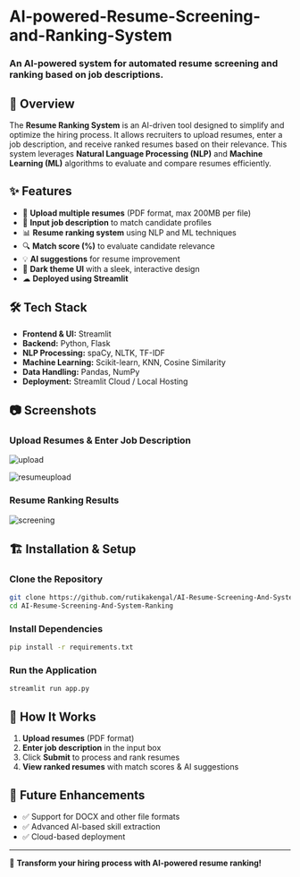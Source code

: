 # AI-powered-Resume-Screening-and-Ranking-System

### An AI-powered system for automated resume screening and ranking based on job descriptions.

## 📌 Overview
The **Resume Ranking System** is an AI-driven tool designed to simplify and optimize the hiring process. It allows recruiters to upload resumes, enter a job description, and receive ranked resumes based on their relevance. This system leverages **Natural Language Processing (NLP)** and **Machine Learning (ML)** algorithms to evaluate and compare resumes efficiently.

## ✨ Features
- 📂 **Upload multiple resumes** (PDF format, max 200MB per file)
- 📝 **Input job description** to match candidate profiles
- 📊 **Resume ranking system** using NLP and ML techniques
- 🔍 **Match score (%)** to evaluate candidate relevance
- 💡 **AI suggestions** for resume improvement
- 🎨 **Dark theme UI** with a sleek, interactive design
- ☁ **Deployed using Streamlit**

## 🛠️ Tech Stack
- **Frontend & UI:** Streamlit
- **Backend:** Python, Flask
- **NLP Processing:** spaCy, NLTK, TF-IDF
- **Machine Learning:** Scikit-learn, KNN, Cosine Similarity
- **Data Handling:** Pandas, NumPy
- **Deployment:** Streamlit Cloud / Local Hosting

## 📷 Screenshots
### Upload Resumes & Enter Job Description
![upload](https://github.com/user-attachments/assets/4b23a971-11a5-485d-b7c9-de4efc46a5ad)

![resumeupload](https://github.com/user-attachments/assets/f1954128-62cc-46fe-ac54-291787e5c1e9)


### Resume Ranking Results
![screening](https://github.com/user-attachments/assets/437fbdde-fb5d-4ec0-a245-7a2a343b622b)


## 🏗️ Installation & Setup
### Clone the Repository
```bash
git clone https://github.com/rutikakengal/AI-Resume-Screening-And-System-Ranking.git
cd AI-Resume-Screening-And-System-Ranking
```

### Install Dependencies
```bash
pip install -r requirements.txt
```

### Run the Application
```bash
streamlit run app.py
```

## 🎯 How It Works
1. **Upload resumes** (PDF format)
2. **Enter job description** in the input box
3. Click **Submit** to process and rank resumes
4. **View ranked resumes** with match scores & AI suggestions

## 📌 Future Enhancements
- ✅ Support for DOCX and other file formats
- ✅ Advanced AI-based skill extraction
- ✅ Cloud-based deployment




---
🚀 **Transform your hiring process with AI-powered resume ranking!**
